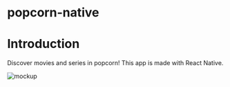# popcorn-native

# Introduction
Discover movies and series in popcorn!
This app is made with React Native.

![mockup](https://user-images.githubusercontent.com/61302874/113009094-9bdb9f80-91b2-11eb-8003-445f5f9176d6.png)
